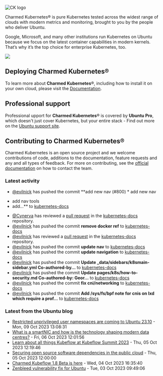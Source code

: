 ![CK logo](https://assets.ubuntu.com/v1/451d4cf4-Charmed+Kubernetes_RGB_onWhite_2022.svg)

Charmed Kubernetes® is pure Kubernetes tested across the widest range of clouds with modern metrics and monitoring, brought to you by the people who deliver Ubuntu.

Google, Microsoft, and many other institutions run Kubernetes on Ubuntu because we focus on the latest container capabilities in modern kernels. That’s why it’s the top choice for enterprise Kubernetes, too.

![](https://assets.ubuntu.com/v1/843c77b6-juju-at-a-glace.svg)

## Deploying Charmed Kubernetes®

To learn more about **Charmed Kubernetes**®, including how to install it on your own cloud, please visit the [Documentation][docs].

## Professional support

Professional upport for **Charmed Kubernetes**® is covered by **Ubuntu Pro**, which doesn't just cover Kubernetes, but your entire stack - Find out more on the [Ubuntu support site](https://ubuntu.com/support).

## Contributing to Charmed Kubernetes®

Charmed Kubernetes is an open source project and we welcome contributions of code, additions to the documentation, feature requests and any and all types of feedback. For more on contributing, see the [official documentation][get-in-touch] on how to contact the team.

<!-- LINKS -->
[docs]: https://ubuntu.com/kubernetes/docs
[get-in-touch]: https://ubuntu.com/kubernetes/docs/get-in-touch

### Latest activity

<!-- activity starts -->
 - [@evilnick](https://github.com/evilnick) has pushed the commit **add new nav (#800)  * add new nav * add nav tools * add...** to [kubernetes-docs](https://github.com/charmed-kubernetes/kubernetes-docs)
 - [@Cynerva](https://github.com/Cynerva) has reviewed a [pull request](https://github.com/charmed-kubernetes/kubernetes-docs/pull/800) in the [kubernetes-docs](https://github.com/charmed-kubernetes/kubernetes-docs) repository.
 - [@evilnick](https://github.com/evilnick) has pushed the commit **remove docker ref** to [kubernetes-docs](https://github.com/charmed-kubernetes/kubernetes-docs)
 - [@evilnick](https://github.com/evilnick) has reviewed a [pull request](https://github.com/charmed-kubernetes/kubernetes-docs/pull/800) in the [kubernetes-docs](https://github.com/charmed-kubernetes/kubernetes-docs) repository.
 - [@evilnick](https://github.com/evilnick) has pushed the commit **update nav** to [kubernetes-docs](https://github.com/charmed-kubernetes/kubernetes-docs)
 - [@evilnick](https://github.com/evilnick) has pushed the commit **update navigation** to [kubernetes-docs](https://github.com/charmed-kubernetes/kubernetes-docs)
 - [@evilnick](https://github.com/evilnick) has pushed the commit **Update _data/sidebars/k8smain-sidebar.yml  Co-authored-by...** to [kubernetes-docs](https://github.com/charmed-kubernetes/kubernetes-docs)
 - [@evilnick](https://github.com/evilnick) has pushed the commit **Update pages/k8s/how-to-security.md  Co-authored-by: Geor...** to [kubernetes-docs](https://github.com/charmed-kubernetes/kubernetes-docs)
 - [@evilnick](https://github.com/evilnick) has pushed the commit **fix cni/networking** to [kubernetes-docs](https://github.com/charmed-kubernetes/kubernetes-docs)
 - [@evilnick](https://github.com/evilnick) has pushed the commit **Add /sys/fs/bpf note for cnis on lxd which require a prof...** to [kubernetes-docs](https://github.com/charmed-kubernetes/kubernetes-docs)
<!-- activity ends -->

<!-- roadmap starts -->

<!-- roadmap ends -->

### Latest from the Ubuntu blog

<!-- blog starts -->
* [Restricted unprivileged user namespaces are coming to Ubuntu 23.10](https://ubuntu.com//blog/ubuntu-23-10-restricted-unprivileged-user-namespaces) - Mon, 09 Oct 2023 13:08:31 
* [What is a smartNIC and how is the technology shaping modern data centres?](https://ubuntu.com//blog/what-is-a-smartnic-and-how-is-the-technology-shaping-modern-data-centres) - Fri, 06 Oct 2023 12:01:56 
* [Learn about all things Kubeflow at Kubeflow Summit 2023](https://ubuntu.com//blog/kubeflow-summit-2023) - Thu, 05 Oct 2023 12:19:46 
* [Securing open source software dependencies in the public cloud](https://ubuntu.com//blog/securing-open-source-software-dependencies-in-the-public-cloud) - Thu, 05 Oct 2023 12:00:00 
* [Charmed Kubeflow 1.8 Beta is here](https://ubuntu.com//blog/kubeflow-1-8-beta) - Wed, 04 Oct 2023 16:35:40 
* [Zenbleed vulnerability fix for Ubuntu](https://ubuntu.com//blog/ubuntu-zenbleed-security-fix) - Tue, 03 Oct 2023 09:49:06 
<!-- blog ends -->
